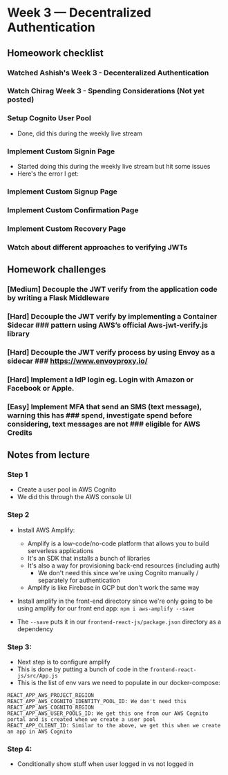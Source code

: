 # Week 3 — Decentralized Authentication

## Homeowork checklist
### Watched Ashish's Week 3 - Decenteralized Authentication
### Watch Chirag Week 3 - Spending Considerations (Not yet posted)
### Setup Cognito User Pool
- Done, did this during the weekly live stream

### Implement Custom Signin Page
- Started doing this during the weekly live stream but hit some issues
- Here's the error I get:

### Implement Custom Signup Page
### Implement Custom Confirmation Page
### Implement Custom Recovery Page
### Watch about different approaches to verifying JWTs

## Homework challenges
### [Medium] Decouple the JWT verify from the application code by writing a  Flask Middleware
### [Hard] Decouple the JWT verify by implementing a Container Sidecar ### pattern using AWS’s official Aws-jwt-verify.js library
### [Hard] Decouple the JWT verify process by using Envoy as a sidecar ### https://www.envoyproxy.io/
### [Hard]  Implement a IdP login eg. Login with Amazon or Facebook or Apple.
### [Easy] Implement MFA that send an SMS (text message), warning this has ### spend, investigate spend before considering, text messages are not ### eligible for AWS Credits


## Notes from lecture

### Step 1
- Create a user pool in AWS Cognito
- We did this through the AWS console UI

### Step 2
- Install AWS Amplify:
    - Amplify is a low-code/no-code platform that allows you to build serverless applications
    - It's an SDK that installs a bunch of libraries
    - It's also a way for provisioning back-end resources (including auth)
        - We don't need this since we're using Cognito manually / separately for authentication
    - Amplify is like Firebase in GCP but don't work the same way

- Install amplify in the front-end directory since we're only going to be using amplify for our front end app:
```npm i aws-amplify --save```
- The ```--save``` puts it in our ```frontend-react-js/package.json``` directory as a dependency

### Step 3: 
- Next step is to configure amplify
- This is done by putting a bunch of code in the ```frontend-react-js/src/App.js```
- This is the list of env vars we need to populate in our docker-compose:
```shell
REACT_APP_AWS_PROJECT_REGION
REACT_APP_AWS_COGNITO_IDENTITY_POOL_ID: We don't need this
REACT_APP_AWS_COGNITO_REGION
REACT_APP_AWS_USER_POOLS_ID: We get this one from our AWS Cognito portal and is created when we create a user pool
REACT_APP_CLIENT_ID: Similar to the above, we get this when we create an app in AWS Cognito
```

### Step 4:
- Conditionally show stuff when user logged in vs not logged in